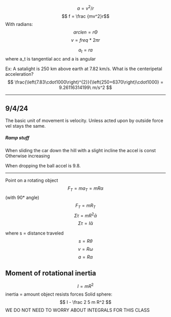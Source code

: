 $$ a = v^2 / r  $$
$$ f = \frac {mv^2}r$$
With radians:
$$ arclen = r \Theta $$
$$ v = freq\ *\ 2\pi r $$

$$ a_t = ra$$
where a_t is tangential acc and a is angular

Ex:
A satalight is 250 km above earth at 7.82 km/s. What is the centeripetal acceleration?
$$ \frac{\left(7.83\cdot1000\right)^{2}}{\left(250+6370\right)\cdot1000} = 9.26116314199\ m/s^2 $$

______________________
## 9/4/24
The basic unit of movement is velocity. Unless acted upon by outside force vel stays the same.
##### Ramp stuff
When sliding the car down the hill with a slight incline the accel is const
Otherwise increasing

When dropping the ball accel is 9.8.
______________
Point on a rotating object
$$ F_T = ma_T = mR\alpha$$
(with 90* angle) $$ F_T = mR_T $$
$$ \Sigma \tau = mR^2\bar\alpha$$
$$ \Sigma \tau = I\bar\alpha$$

where s = distance traveled
$$ s = R \theta $$
$$ v = R\omega $$
$$ a = R\alpha $$
## Moment of rotational inertia
$$ I = mR^2 $$
inertia = amount object resists forces
Solid sphere:
$$ I - \frac 2 5 m R^2 $$
WE DO NOT NEED TO WORRY ABOUT INTEGRALS FOR THIS CLASS